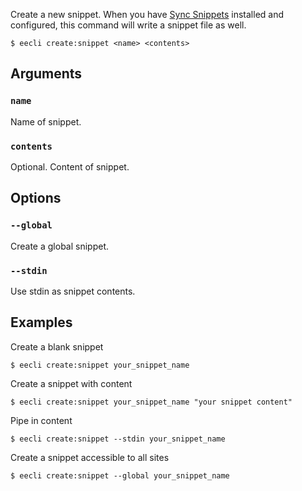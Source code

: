 Create a new snippet. When you have [Sync Snippets](https://github.com/rsanchez/sync_snippets) installed and configured, this command will write a snippet file as well.

```
$ eecli create:snippet <name> <contents>
```

## Arguments

### `name`

Name of snippet.

### `contents`

Optional. Content of snippet.

## Options

### `--global`

Create a global snippet.

### `--stdin`

Use stdin as snippet contents.

## Examples

Create a blank snippet

```
$ eecli create:snippet your_snippet_name
```

Create a snippet with content

```
$ eecli create:snippet your_snippet_name "your snippet content"
```

Pipe in content

```
$ eecli create:snippet --stdin your_snippet_name
```

Create a snippet accessible to all sites

```
$ eecli create:snippet --global your_snippet_name
```